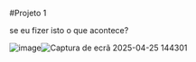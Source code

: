 #Projeto 1


se eu fizer isto o que acontece?


![image](https://github.com/user-attachments/assets/e8251d6c-7445-4063-97a2-f2c5a497afd6)![Captura de ecrã 2025-04-25 144301](https://github.com/user-attachments/assets/173b2a6b-e74d-48fb-92ca-9e8ef989af24)

 
